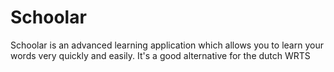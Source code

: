 # Schoolar
Schoolar is an advanced learning application which allows you to learn your words very quickly and easily. It's a good alternative for the dutch WRTS
